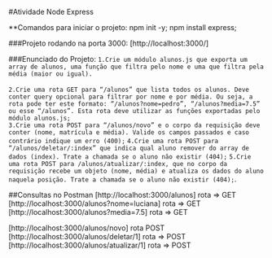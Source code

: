 #Atividade Node Express

**Comandos para iniciar o projeto:
npm init -y;
npm install express;

###Projeto rodando na porta 3000:
[http://localhost:3000/]


###Enunciado do Projeto:
`1.Crie um módulo alunos.js que exporta um array de alunos, uma função que filtra pelo nome e uma que filtra pela média (maior ou igual).`<br>  
`2.Crie uma rota GET para “/alunos” que lista todos os alunos. Deve conter query opcional para filtrar por nome e por média. Ou seja, a rota pode ter este formato: “/alunos?nome=pedro”, “/alunos?media=7.5” ou esse “/alunos”. Esta rota deve utilizar as funções exportadas pelo módulo alunos.js;`<br>
`3.Crie uma rota POST para “/alunos/novo” e o corpo da requisição deve conter (nome, matrícula e média). Valide os campos passados e caso contrário indique um erro (400);`
`4.Crie uma rota POST para “/alunos/deletar/:index” que indica qual aluno remover do array de dados (index). Trate a chamada se o aluno não existir (404);`
`5.Crie uma rota POST para /alunos/atualizar/:index, que no corpo da requisição recebe um objeto (nome, média) e atualiza os dados do aluno naquela posição. Trate a chamada se o aluno não existir (404);`.

##Consultas no Postman
[http://localhost:3000/alunos] rota => GET
[http://localhost:3000/alunos?nome=luciana] rota => GET
[http://localhost:3000/alunos?media=7.5] rota => GET

[http://localhost:3000/alunos/novo] rota POST
[http://localhost:3000/alunos/deletar/1] rota => POST
[http://localhost:3000/alunos/atualizar/1] rota => POST



